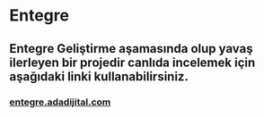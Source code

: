 # Entegre
## Entegre Geliştirme aşamasında olup yavaş ilerleyen bir projedir canlıda incelemek için aşağıdaki linki kullanabilirsiniz.
### [entegre.adadijital.com ](https://entegre.adadijital.com/)
